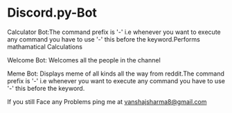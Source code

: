 # Discord.py-Bot

Calculator Bot:The command prefix is '-' i.e whenever you want to execute any command you have to use '-' this before the keyword.Performs mathamatical Calculations

Welcome Bot: Welcomes all the people in the channel


Meme Bot: Displays meme of all kinds all the way from reddit.The command prefix is '-' i.e whenever you want to execute any command you have to use '-' this before the keyword.

If you still Face any Problems ping me at vanshajsharma8@gmail.com
